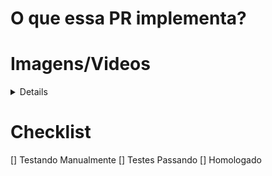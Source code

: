 # O que essa PR implementa?

# Imagens/Videos

<details>
  <sumary>Ver imagem/videos</sumary>

  <!-- Insira sua imagem/video aqui -->
</details>

# Checklist

[] Testando Manualmente
[] Testes Passando
[] Homologado
